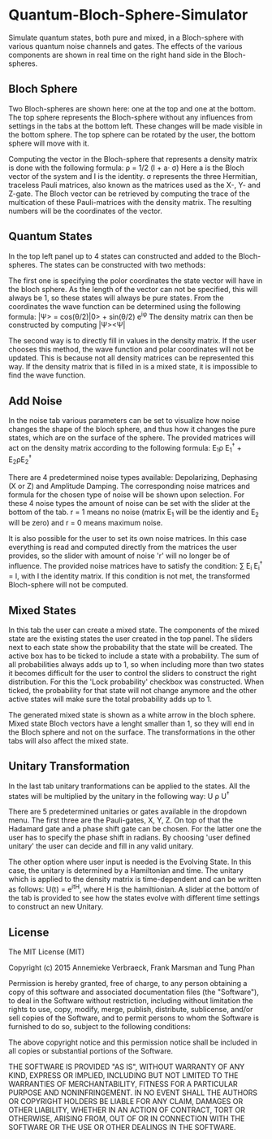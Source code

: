 # Quantum-Bloch-Sphere-Simulator

Simulate quantum states, both pure and mixed, in a Bloch-sphere with various quantum noise channels and gates.
The effects of the various components are shown in real time on the right hand side in the Bloch-spheres.

## Bloch Sphere
Two Bloch-spheres are shown here: one at the top and one at the bottom. The top sphere represents the Bloch-sphere without any influences from settings in the tabs at the bottom left. These changes will be made visible in the bottom sphere. The top sphere can be rotated by the user, the bottom sphere will move with it. 

Computing the vector in the Bloch-sphere that represents a density matrix is done with the following formula: 
ρ = 1/2 (I + a⋅ σ) 
Here a is the Bloch vector of the system and I is the identity. σ represents the three Hermitian, traceless Pauli matrices, also known as the matrices used as the X-, Y- and Z-gate. The Bloch vector can be retrieved by computing the trace of the multication of these Pauli-matrices with the density matrix. The resulting numbers will be the coordinates of the vector.

## Quantum States
In the top left panel up to 4 states can constructed and added to the Bloch-spheres. The states can be constructed with two methods: 

The first one is specifying the polor coordinates the state vector will have in the bloch sphere. As the length of the vector can not be specified, this will always be 1, so these states will always be pure states. From the coordinates the wave function can be determined using the following formula: |Ψ> = cos(θ/2)|0> + sin(θ/2) e<sup>iφ</sup> 
The density matrix can then be constructed by computing |Ψ><Ψ| 

The second way is to directly fill in values in the density matrix. If the user chooses this method, the wave function and polar coordinates will not be updated. This is because not all density matrices can be represented this way. If the density matrix that is filled in is a mixed state, it is impossible to find the wave function.

## Add Noise
In the noise tab various parameters can be set to visualize how noise changes the shape of the bloch sphere, and thus how it changes the pure states, which are on the surface of the sphere. The provided matrices will act on the density matrix according to the following formula: E<sub>1</sub>ρ E<sub>1</sub><sup>†</sup> + E<sub>2</sub>ρE<sub>2</sub><sup>†</sup> 

There are 4 predetermined noise types available: Depolarizing, Dephasing (X or Z) and Amplitude Damping. The corresponding noise matrices and formula for the chosen type of noise will be shown upon selection. For these 4 noise types the amount of noise can be set with the slider at the bottom of the tab. r = 1 means no noise (matrix E<sub>1</sub> will be the identiy and E<sub>2</sub> will be zero) and r = 0 means maximum noise. 

It is also possible for the user to set its own noise matrices. In this case everything is read and computed directly from the matrices the user provides, so the slider with amount of noise 'r' will no longer be of influence. The provided noise matrices have to satisfy the condition: ∑ E<sub>i</sub> E<sub>i</sub><sup>†</sup> = I, with I the identity matrix. If this condition is not met, the transformed Bloch-sphere will not be computed.

## Mixed States
In this tab the user can create a mixed state. The components of the mixed state are the existing states the user created in the top panel. The sliders next to each state show the probability that the state will be created. The active box has to be ticked to include a state with a probability. The sum of all probabilities always adds up to 1, so when including more than two states it becomes difficult for the user to control the sliders to construct the right distribution. For this the 'Lock probability' checkbox was constructed. When ticked, the probability for that state will not change anymore and the other active states will make sure the total probability adds up to 1. 

The generated mixed state is shown as a white arrow in the bloch sphere. Mixed state Bloch vectors have a lenght smaller than 1, so they will end in the Bloch sphere and not on the surface. The transformations in the other tabs will also affect the mixed state.

## Unitary Transformation
In the last tab unitary tranformations can be applied to the states. All the states will be multiplied by the unitary in the following way: U ρ U<sup>†</sup> 

There are 5 predetermined unitaries or gates available in the dropdown menu. The first three are the Pauli-gates, X, Y, Z. On top of that the Hadamard gate and a phase shift gate can be chosen. For the latter one the user has to specify the phase shift in radians. By choosing 'user defined unitary' the user can decide and fill in any valid unitary. 

The other option where user input is needed is the Evolving State. In this case, the unitary is determined by a Hamiltonian and time. The unitary which is applied to the density matrix is time-dependent and can be written as follows: U(t) = e<sup>itH</sup>, where H is the hamiltionian. A slider at the bottom of the tab is provided to see how the states evolve with different time settings to construct an new Unitary.

## License
The MIT License (MIT)

Copyright (c) 2015 Annemieke Verbraeck, Frank Marsman and Tung Phan

Permission is hereby granted, free of charge, to any person obtaining a copy
of this software and associated documentation files (the "Software"), to deal
in the Software without restriction, including without limitation the rights
to use, copy, modify, merge, publish, distribute, sublicense, and/or sell
copies of the Software, and to permit persons to whom the Software is
furnished to do so, subject to the following conditions:

The above copyright notice and this permission notice shall be included in
all copies or substantial portions of the Software.

THE SOFTWARE IS PROVIDED "AS IS", WITHOUT WARRANTY OF ANY KIND, EXPRESS OR
IMPLIED, INCLUDING BUT NOT LIMITED TO THE WARRANTIES OF MERCHANTABILITY,
FITNESS FOR A PARTICULAR PURPOSE AND NONINFRINGEMENT. IN NO EVENT SHALL THE
AUTHORS OR COPYRIGHT HOLDERS BE LIABLE FOR ANY CLAIM, DAMAGES OR OTHER
LIABILITY, WHETHER IN AN ACTION OF CONTRACT, TORT OR OTHERWISE, ARISING FROM,
OUT OF OR IN CONNECTION WITH THE SOFTWARE OR THE USE OR OTHER DEALINGS IN
THE SOFTWARE.
